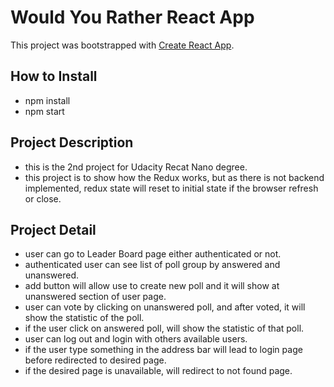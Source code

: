 # Would You Rather React App

This project was bootstrapped with [Create React App](https://github.com/facebook/create-react-app).

## How to Install

- npm install
- npm start

## Project Description

- this is the 2nd project for Udacity Recat Nano degree.
- this project is to show how the Redux works, but as there is not backend implemented, redux state will reset to initial state if the browser refresh or close.

## Project Detail

- user can go to Leader Board page either authenticated or not.
- authenticated user can see list of poll group by answered and unanswered.
- add button will allow use to create new poll and it will show at unanswered section of user page.
- user can vote by clicking on unanswered poll, and after voted, it will show the statistic of the poll.
- if the user click on answered poll, will show the statistic of that poll.
- user can log out and login with others available users.
- if the user type something in the address bar will lead to login page before redirected to desired page.
- if the desired page is unavailable, will redirect to not found page.
